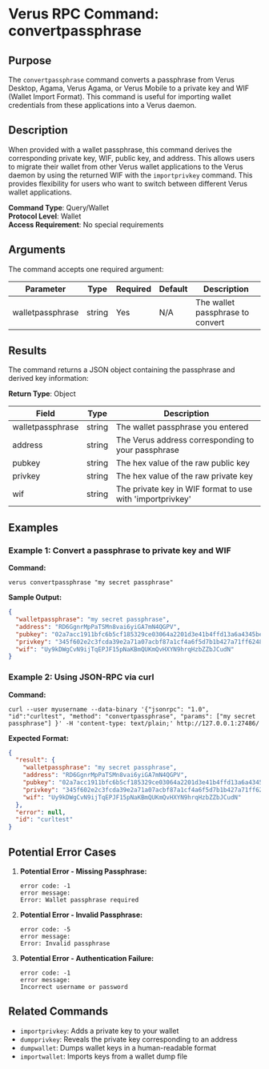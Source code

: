 # Verus RPC Command: convertpassphrase

## Purpose
The `convertpassphrase` command converts a passphrase from Verus Desktop, Agama, Verus Agama, or Verus Mobile to a private key and WIF (Wallet Import Format). This command is useful for importing wallet credentials from these applications into a Verus daemon.

## Description
When provided with a wallet passphrase, this command derives the corresponding private key, WIF, public key, and address. This allows users to migrate their wallet from other Verus wallet applications to the Verus daemon by using the returned WIF with the `importprivkey` command. This provides flexibility for users who want to switch between different Verus wallet applications.

**Command Type**: Query/Wallet  
**Protocol Level**: Wallet  
**Access Requirement**: No special requirements

## Arguments
The command accepts one required argument:

| Parameter | Type | Required | Default | Description |
|-----------|------|----------|---------|-------------|
| walletpassphrase | string | Yes | N/A | The wallet passphrase to convert |

## Results
The command returns a JSON object containing the passphrase and derived key information:

**Return Type**: Object

| Field | Type | Description |
|-------|------|-------------|
| walletpassphrase | string | The wallet passphrase you entered |
| address | string | The Verus address corresponding to your passphrase |
| pubkey | string | The hex value of the raw public key |
| privkey | string | The hex value of the raw private key |
| wif | string | The private key in WIF format to use with 'importprivkey' |

## Examples

### Example 1: Convert a passphrase to private key and WIF

**Command:**
```
verus convertpassphrase "my secret passphrase"
```

**Sample Output:**
```json
{
  "walletpassphrase": "my secret passphrase",
  "address": "RD6GgnrMpPaTSMn8vai6yiGA7mN4QGPV",
  "pubkey": "02a7acc1911bfc6b5cf185329ce03064a2201d3e41b4ffd13a6a4345be79f1a940",
  "privkey": "345f602e2c3fcda39e2a71a07acbf87a1cf4a6f5d7b1b427a71ff6248a03d6ca",
  "wif": "Uy9kDWgCvN9ijTqEPJF15pNaKBmQUKmQvHXYN9hrqHzbZZbJCudN"
}
```

### Example 2: Using JSON-RPC via curl

**Command:**
```
curl --user myusername --data-binary '{"jsonrpc": "1.0", "id":"curltest", "method": "convertpassphrase", "params": ["my secret passphrase"] }' -H 'content-type: text/plain;' http://127.0.0.1:27486/
```

**Expected Format:**
```json
{
  "result": {
    "walletpassphrase": "my secret passphrase",
    "address": "RD6GgnrMpPaTSMn8vai6yiGA7mN4QGPV",
    "pubkey": "02a7acc1911bfc6b5cf185329ce03064a2201d3e41b4ffd13a6a4345be79f1a940",
    "privkey": "345f602e2c3fcda39e2a71a07acbf87a1cf4a6f5d7b1b427a71ff6248a03d6ca",
    "wif": "Uy9kDWgCvN9ijTqEPJF15pNaKBmQUKmQvHXYN9hrqHzbZZbJCudN"
  },
  "error": null,
  "id": "curltest"
}
```

## Potential Error Cases

1. **Potential Error - Missing Passphrase:**
   ```
   error code: -1
   error message:
   Error: Wallet passphrase required
   ```

2. **Potential Error - Invalid Passphrase:**
   ```
   error code: -5
   error message:
   Error: Invalid passphrase
   ```

3. **Potential Error - Authentication Failure:**
   ```
   error code: -1
   error message:
   Incorrect username or password
   ```

## Related Commands
- `importprivkey`: Adds a private key to your wallet
- `dumpprivkey`: Reveals the private key corresponding to an address
- `dumpwallet`: Dumps wallet keys in a human-readable format
- `importwallet`: Imports keys from a wallet dump file
